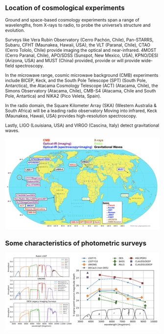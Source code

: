 ## Location of cosmological experiments
Ground and space-based cosmology experiments span a range of wavelengths, from X-rays to radio, to probe the universe’s structure and evolution.

Surveys like Vera Rubin Observatory (Cerro Pachón, Chile), Pan-STARRS, Subaru, CFHT (Maunakea, Hawaii, USA), the VLT (Paranal, Chile), CTAO (Cerro Tololo, Chile) provide imaging the optical and near-infrared. 4MOST (Cerro Paranal, Chile), APO/SDSS (Sunspot, New Mexico, USA), KPNO/DESI (Arizona, USA) and MUST (China) provided, provide or will provide wide-field spectroscopy.

In the microwave range, cosmic microwave background (CMB) experiments include BICEP, Keck, and the South Pole Telescope (SPT) (South Pole, Antarctica), the Atacama Cosmology Telescope (ACT) (Atacama, Chile), the Simons Observatory (Atacama, Chile), CMB-S4 (Atacama, Chile and South Pole, Antartica) and NIKA2 (Pico Veleta, Spain). 

In the radio domain, the Square Kilometer Array (SKA) (Western Australia & South Africa) will be a leading radio observatory  Moving into infrared, Keck (Maunakea, Hawaii, USA) provides high-resolution spectroscopy. 

Lastly, LIGO (Louisiana, USA) and VIRGO (Cascina, Italy) detect gravitational waves.


[![Small Image](https://raw.githubusercontent.com/payerne/payerne.github.io/main/docs/images/cosmo_experiment_map.png)]()

## Some characteristics of photometric surveys

[![Small Image](https://raw.githubusercontent.com/payerne/payerne.github.io/main/docs/images/filters_magnitude_depth.png)]()
